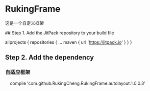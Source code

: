 # RukingFrame
这是一个自定义框架

<p> ## Step 1. Add the JitPack repository to your build file
	
  allprojects {
		repositories {
			...
			maven { url 'https://jitpack.io' }
		}
	}
  
## Step 2. Add the dependency
### 自适应框架
     compile 'com.github.RukingCheng.RukingFrame:autolayout:1.0.0.3'</p> 
